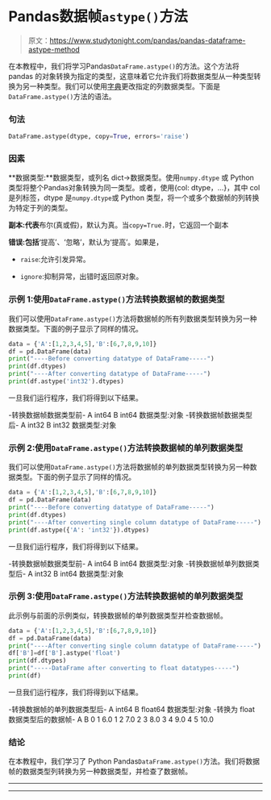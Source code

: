 # Pandas数据帧`astype()`方法

> 原文：<https://www.studytonight.com/pandas/pandas-dataframe-astype-method>

在本教程中，我们将学习Pandas`DataFrame.astype()`的方法。这个方法将 pandas 的对象转换为指定的类型，这意味着它允许我们将数据类型从一种类型转换为另一种类型。我们可以使用[字典](https://www.studytonight.com/python/dictionaries-in-python)更改指定的列数据类型。下面是`DataFrame.astype()`方法的语法。

### 句法

```py
DataFrame.astype(dtype, copy=True, errors='raise')
```

### 因素

**数据类型:**数据类型，或列名 dict->数据类型。使用`numpy.dtype` 或 Python 类型将整个Pandas对象转换为同一类型。或者，使用{col: dtype，…}，其中 col 是列标签，dtype 是`numpy.dtype`或 Python 类型，将一个或多个数据帧的列转换为特定于列的类型。

**副本:代表**布尔(真或假)，默认为真。当`copy=True.`时，它返回一个副本

**错误:包括**‘提高’、‘忽略’，默认为‘提高’。如果是，

*   `raise`:允许引发异常。

*   `ignore`:抑制异常，出错时返回原对象。

### 示例 1:使用`DataFrame.astype()`方法转换数据帧的数据类型

我们可以使用`DataFrame.astype()`方法将数据帧的所有列数据类型转换为另一种数据类型。下面的例子显示了同样的情况。

```py
data = {'A':[1,2,3,4,5],'B':[6,7,8,9,10]}
df = pd.DataFrame(data) 
print("----Before converting datatype of DataFrame-----")
print(df.dtypes)
print("----After converting datatype of DataFrame-----")
print(df.astype('int32').dtypes)
```

一旦我们运行程序，我们将得到以下结果。

-转换数据帧数据类型前-
A int64
B int64
数据类型:对象
-转换数据帧数据类型后-
A int32
B int32
数据类型:对象

### 示例 2:使用`DataFrame.astype()`方法转换数据帧的单列数据类型

我们可以使用`DataFrame.astype()`方法将数据帧的单列数据类型转换为另一种数据类型。下面的例子显示了同样的情况。

```py
data = {'A':[1,2,3,4,5],'B':[6,7,8,9,10]}
df = pd.DataFrame(data) 
print("----Before converting datatype of DataFrame-----")
print(df.dtypes)
print("----After converting single column datatype of DataFrame-----")
print(df.astype({'A': 'int32'}).dtypes)
```

一旦我们运行程序，我们将得到以下结果。

-转换数据帧数据类型前-
A int64
B int64
数据类型:对象
-转换数据帧单列数据类型后-
A int32
B int64
数据类型:对象

### 示例 3:使用`DataFrame.astype()`方法转换数据帧的单列数据类型

此示例与前面的示例类似，转换数据帧的单列数据类型并检查数据帧。

```py
data = {'A':[1,2,3,4,5],'B':[6,7,8,9,10]}
df = pd.DataFrame(data) 
print("----After converting single column datatype of DataFrame-----")
df['B']=df['B'].astype('float')
print(df.dtypes)
print("-----DataFrame after converting to float datatypes-----")
print(df)
```

一旦我们运行程序，我们将得到以下结果。

-转换数据帧的单列数据类型后-
A int64
B float64
数据类型:对象
-转换为 float 数据类型后的数据帧-
A B
0 1 6.0
1 2 7.0
2 3 8.0
3 4 9.0
4 5 10.0

### 结论

在本教程中，我们学习了 Python Pandas`DataFrame.astype()`方法。我们将数据帧的数据类型列转换为另一种数据类型，并检查了数据帧。

* * *

* * *